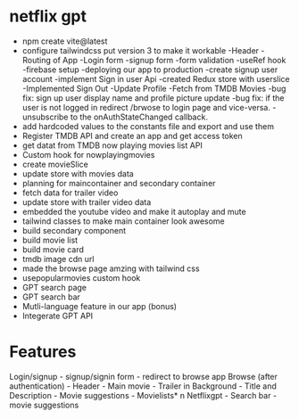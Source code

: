 # netflix gpt

- npm create vite@latest
- configure tailwindcss put version 3 to    make it workable
-Header
-Routing of App
-Login form
-signup form
-form validation
-useRef hook
-firebase setup
-deploying our app to production
-create signup user account 
-implement Sign in user Api
-created Redux store with userslice
-Implemented Sign Out
-Update Profile
-Fetch from TMDB Movies
-bug fix: sign up user display name and profile  picture update
-bug fix: if the user is not logged in redirect /brwose to login page and vice-versa.
-unsubscribe to the onAuthStateChanged callback.
- add hardcoded values to the constants file and export and use them
- Register TMDB API and create an app and get access token
- get datat from TMDB now playing movies list API 
- Custom hook for nowplayingmovies
- create movieSlice
- update store with  movies data
- planning for maincontainer and secondary container
- fetch data for trailer video
- update store with trailer video data
- embedded the youtube video and make it autoplay and mute
- tailwind classes to make main container look awesome
- build secondary component
- build movie list
- build movie card
- tmdb image cdn url
- made the browse page amzing with tailwind css
- usepopularmovies custom hook
- GPT search page
- GPT search bar
- Mutli-language feature in our app (bonus)
- Integerate GPT API



<!-- 
api key == ddb2c4611451f36cfec96cfae8e24a03

api read access token = eyJhbGciOiJIUzI1NiJ9.eyJhdWQiOiJkZGIyYzQ2MTE0NTFmMzZjZmVjOTZjZmFlOGUyNGEwMyIsIm5iZiI6MTc0OTg4NjYwNS4yMDg5OTk5LCJzdWIiOiI2ODRkMjY4ZDgwYWQzMDExOTYyOTQ3Y2QiLCJzY29wZXMiOlsiYXBpX3JlYWQiXSwidmVyc2lvbiI6MX0.DFuK2zuq4n094Z4Jsy9TVp4R0A7Z_BtgNsX2q52_jxk -->





# Features

  Login/signup
    - signup/signin form
    - redirect to browse app
  Browse (after authentication)
    - Header
    - Main movie
      - Trailer in Background
      - Title and Description
      - Movie suggestions
        - Movielists* n
   Netflixgpt
    - Search bar
    - movie suggestions     

